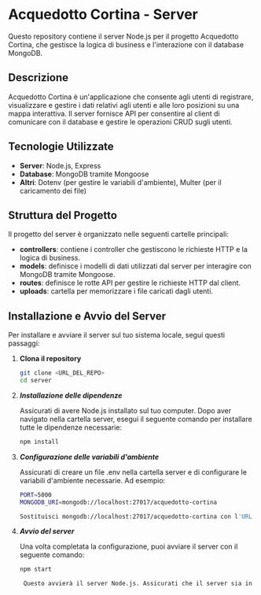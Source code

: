# Acquedotto Cortina - Server

Questo repository contiene il server Node.js per il progetto Acquedotto Cortina, che gestisce la logica di business e l'interazione con il database MongoDB.

## Descrizione

Acquedotto Cortina è un'applicazione che consente agli utenti di registrare, visualizzare e gestire i dati relativi agli utenti e alle loro posizioni su una mappa interattiva. Il server fornisce API per consentire al client di comunicare con il database e gestire le operazioni CRUD sugli utenti.

## Tecnologie Utilizzate

- **Server**: Node.js, Express
- **Database**: MongoDB tramite Mongoose
- **Altri**: Dotenv (per gestire le variabili d'ambiente), Multer (per il caricamento dei file)

## Struttura del Progetto

Il progetto del server è organizzato nelle seguenti cartelle principali:

- **controllers**: contiene i controller che gestiscono le richieste HTTP e la logica di business.
- **models**: definisce i modelli di dati utilizzati dal server per interagire con MongoDB tramite Mongoose.
- **routes**: definisce le rotte API per gestire le richieste HTTP dal client.
- **uploads**: cartella per memorizzare i file caricati dagli utenti.

## Installazione e Avvio del Server

Per installare e avviare il server sul tuo sistema locale, segui questi passaggi:

1. **Clona il repository**

   ```bash
   git clone <URL_DEL_REPO>
   cd server

2. ***Installazione delle dipendenze***

    Assicurati di avere Node.js installato sul tuo computer. Dopo aver navigato nella cartella server, esegui il seguente comando per installare tutte le dipendenze necessarie:

    ```bash
    npm install

3. ***Configurazione delle variabili d'ambiente***

    Assicurati di creare un file .env nella cartella server e di configurare le variabili d'ambiente necessarie. Ad esempio:

    ```bash
    PORT=5000
    MONGODB_URI=mongodb://localhost:27017/acquedotto-cortina

    Sostituisci mongodb://localhost:27017/acquedotto-cortina con l'URL della tua istanza MongoDB.

4. ***Avvio del server***

    Una volta completata la configurazione, puoi avviare il server con il seguente comando:

   ```bash
   npm start

    Questo avvierà il server Node.js. Assicurati che il server sia in esecuzione prima di avviare il client.
